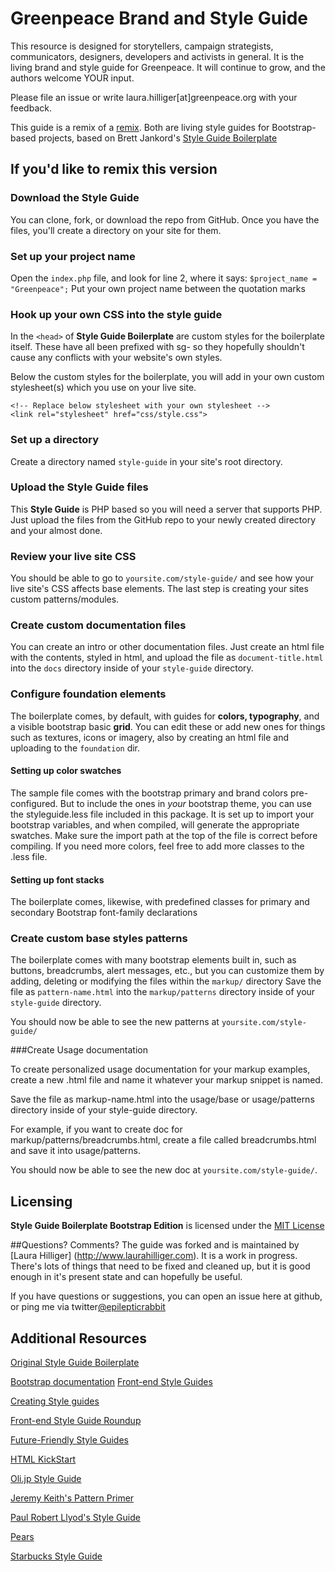 Greenpeace Brand and Style Guide
==============================
This resource is designed for storytellers, campaign strategists, communicators, designers, developers and activists in general. It is the living brand and style guide for Greenpeace. It will continue to grow, and the authors welcome YOUR input.

Please file an issue or write laura.hilliger[at]greenpeace.org with your feedback.

This guide is a remix of a [remix](http://www.monolinea.com/labs/bootstrap-stye-guide-boilerplate/‎). Both are living style guides for Bootstrap-based projects, based on Brett Jankord's [Style Guide Boilerplate](http://brettjankord.com/projects/style-guide-boilerplate/)

## If you'd like to remix this version

### Download the Style Guide
You can clone, fork, or download the repo from GitHub.
Once you have the files, you'll create a directory on your site for them.

### Set up your project name
Open the `index.php` file, and look for line 2, where it says:
`$project_name = "Greenpeace";`
Put your own project name between the quotation marks

### Hook up your own CSS into the style guide
In the `<head>` of **Style Guide Boilerplate** are custom styles for the boilerplate itself. These have all been prefixed with sg- so they hopefully shouldn't cause any conflicts with your website's own styles.

Below the custom styles for the boilerplate, you will add in your own custom stylesheet(s) which you use on your live site.

	  
    <!-- Replace below stylesheet with your own stylesheet -->
  	<link rel="stylesheet" href="css/style.css">
  	

### Set up a directory
Create a directory named `style-guide` in your site's root directory. 

### Upload the Style Guide files
This **Style Guide** is PHP based so you will need a server that supports PHP. Just upload the files from the GitHub repo to your newly created directory and your almost done.
    
### Review your live site CSS
You should be able to go to `yoursite.com/style-guide/` and see how your live site's CSS affects base elements.
The last step is creating your sites custom patterns/modules.

### Create custom documentation files
You can create an intro or other documentation files. Just create an html file with the contents, styled in html, and upload the file as `document-title.html` into the `docs` directory inside of your `style-guide` directory.

### Configure foundation elements
The boilerplate comes, by default, with guides for **colors, typography**, and a visible bootstrap basic **grid**. You can edit these or add new ones for things such as textures, icons or imagery, also by creating an html file and uploading to the `foundation` dir.

#### Setting up color swatches
The sample file comes with the bootstrap primary and brand colors pre-configured. But to include the ones in _your_ bootstrap theme, you can use the styleguide.less file included in this package. It is set up to import your bootstrap variables, and when compiled, will generate the appropriate swatches. Make sure the import path at the top of the file is correct before compiling. If you need more colors, feel free to add more classes to the .less file. 

#### Setting up font stacks
The boilerplate comes, likewise, with predefined classes for primary and secondary Bootstrap font-family declarations

### Create custom base styles patterns
The boilerplate comes with many bootstrap elements built in, such as buttons, breadcrumbs, alert messages, etc., but you can customize them by adding, deleting or modifying the files within the `markup/` directory
Save the file as `pattern-name.html` into the `markup/patterns` directory inside of your `style-guide` directory.

You should now be able to see the new patterns at `yoursite.com/style-guide/`

###Create Usage documentation

To create personalized usage documentation for your markup examples, create a new .html file and name it whatever your markup snippet is named.

Save the file as markup-name.html into the usage/base or usage/patterns directory inside of your style-guide directory.

For example, if you want to create doc for markup/patterns/breadcrumbs.html, create a file called breadcrumbs.html and save it into usage/patterns.

You should now be able to see the new doc at `yoursite.com/style-guide/`.


## Licensing 
**Style Guide Boilerplate Bootstrap Edition** is licensed under the [MIT License](http://en.wikipedia.org/wiki/MIT_License)

##Questions? Comments?
The guide was forked and is maintained by [Laura Hilliger] (http://www.laurahilliger.com). It is a work in progress. There's lots of things that need to be fixed and cleaned up, but it is  good enough in it's present state and can hopefully be useful.

If you have questions or suggestions, you can open an issue here at github, or ping me via twitter[@epilepticrabbit](http://twitter.com/epilepticrabbit)


## Additional Resources
 [Original Style Guide Boilerplate](http://brettjankord.com/projects/style-guide-boilerplate/)
 
 [Bootstrap documentation](http://getbootstrap.com/css/)
[Front-end Style Guides](http://24ways.org/2011/front-end-style-guides/)

[Creating Style guides](http://alistapart.com/article/creating-style-guides)

[Front-end Style Guide Roundup](https://gimmebar.com/collection/4ecd439c2f0aaad734000022/front-end-styleguides)

[Future-Friendly Style Guides](https://speakerdeck.com/lukebrooker/future-friendly-style-guides)

[HTML KickStart](http://www.99lime.com/elements/)

[Oli.jp Style Guide](http://oli.jp/2011/style-guide/)

[Jeremy Keith's Pattern Primer](http://adactio.com/journal/5028/)

[Paul Robert Llyod's Style Guide](http://www.paulrobertlloyd.com/about/styleguide/)

[Pears](http://pea.rs/)

[Starbucks Style Guide](http://www.starbucks.com/static/reference/styleguide/)




